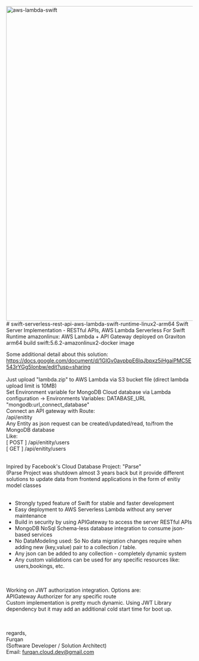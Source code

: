 <img width="850" alt="aws-lambda-swift " src="https://user-images.githubusercontent.com/102517671/180840050-becf4230-6b32-4be3-ae84-d8b88c1887c8.png">

</BR>
# swift-serverless-rest-api-aws-lambda-swift-runtime-linux2-arm64
Swift Server Implementation - RESTful APIs, AWS Lambda Serverless For Swift Runtime amazonlinux: AWS Lambda + API Gateway deployed on Graviton arm64 build swift:5.6.2-amazonlinux2-docker image </BR>

Some additional detail about this solution: https://docs.google.com/document/d/1GlGv0avpbpE6lqJbpxz5iHgaiPMC5E543rYGg5Ionbw/edit?usp=sharing </BR></BR>
Just upload "lambda.zip" to AWS Lambda via S3 bucket file (direct lambda upload limit is 10MB) </BR>
Set Environment variable for MongoDB Cloud database via Lambda configuration -> Environments Variables: DATABASE_URL "mongodb:url_connect_database" </BR>
Connect an API gateway with Route: </BR>
/api/enitity </BR>
Any Entity as json request can be created/updated/read,  to/from the MongoDB database </BR>
Like: </BR>
[ POST ]  /api/enitity/users </BR>
[ GET ] /api/enitity/users </BR></BR>
 
Inpired by Facebook's Cloud Database Project: "Parse" </BR>
(Parse Project was shutdown almost 3 years back but it provide different solutions to update data from frontend applications in the form of enitiy model classes </BR></BR>

- Strongly typed feature of Swift for stable and faster development </BR>
- Easy deployment to AWS Serverless Lambda without any server maintenance </BR>
- Build in security by using APIGateway to access the server RESTful APIs </BR>
- MongoDB NoSql Schema-less database integration to consume json-based services </BR>
- No DataModeling used: So No data migration changes require when adding new (key,value) pair to a collection / table. </BR>
- Any json can be added to any collection - completely dynamic system </BR>
- Any custom validations can be used for any specific resources like: users,bookings,  etc. </BR></BR>


</BR>
Working on JWT authorization integration. Options are: </BR>
APIGateway Authorizer for any specific route</BR>
Custom implementation is pretty much dynamic. Using JWT Library dependency but it may add an additional cold start time for boot up. </BR>


</BR></BR>
regards, </BR>
Furqan </BR>
(Software Developer / Solution Architect) </BR>
Email: furqan.cloud.dev@gmail.com </BR></BR>

